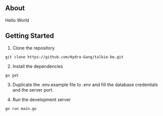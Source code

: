 ## About
Hello World

## Getting Started
1. Clone the repository
```
git clone https://github.com/Hydra-Gang/talkie-be.git
```

2. Install the dependencies
```
go get
```

3. Duplicate the .env.example file to .env and fill the database credentials and the server port.

4. Run the development server
```
go run main.go
```